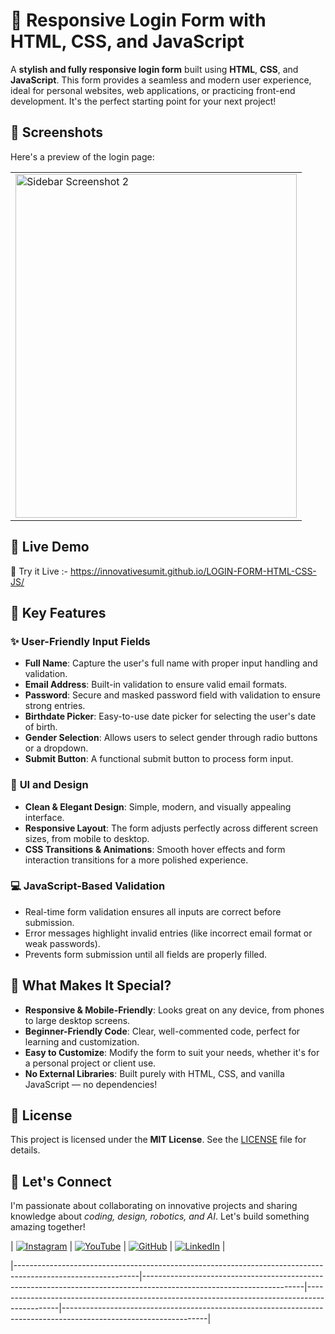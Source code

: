 # 🔐 Responsive Login Form with HTML, CSS, and JavaScript

A **stylish and fully responsive login form** built using **HTML**, **CSS**, and **JavaScript**. This form provides a seamless and modern user experience, ideal for personal websites, web applications, or practicing front-end development. It's the perfect starting point for your next project!

## 📸 Screenshots

Here's a preview of the login page:

<table>
  <tr>
    <td><img src="https://github.com/user-attachments/assets/c102a05d-6668-4c92-a786-d0c34fdc1c56" alt="Sidebar Screenshot 2" width="450" height="550" /></td>
  </tr>
</table>

## 🚀 Live Demo

🔗 Try it Live :- https://innovativesumit.github.io/LOGIN-FORM-HTML-CSS-JS/ 


## 🧩 Key Features

### ✨ **User-Friendly Input Fields**
- **Full Name**: Capture the user's full name with proper input handling and validation.
- **Email Address**: Built-in validation to ensure valid email formats.
- **Password**: Secure and masked password field with validation to ensure strong entries.
- **Birthdate Picker**: Easy-to-use date picker for selecting the user's date of birth.
- **Gender Selection**: Allows users to select gender through radio buttons or a dropdown.
- **Submit Button**: A functional submit button to process form input.

### 🎨 **UI and Design**
- **Clean & Elegant Design**: Simple, modern, and visually appealing interface.
- **Responsive Layout**: The form adjusts perfectly across different screen sizes, from mobile to desktop.
- **CSS Transitions & Animations**: Smooth hover effects and form interaction transitions for a more polished experience.

### 💻 **JavaScript-Based Validation**
- Real-time form validation ensures all inputs are correct before submission.
- Error messages highlight invalid entries (like incorrect email format or weak passwords).
- Prevents form submission until all fields are properly filled.

## 🎯 What Makes It Special?

- **Responsive & Mobile-Friendly**: Looks great on any device, from phones to large desktop screens.
- **Beginner-Friendly Code**: Clear, well-commented code, perfect for learning and customization.
- **Easy to Customize**: Modify the form to suit your needs, whether it's for a personal project or client use.
- **No External Libraries**: Built purely with HTML, CSS, and vanilla JavaScript — no dependencies!

## 📜 License

This project is licensed under the **MIT License**. See the [LICENSE](LICENSE) file for details.

## 🌟 Let's Connect



I'm passionate about collaborating on innovative projects and sharing knowledge about *coding, design, robotics, and AI*. Let's build something amazing together!  



| [![Instagram](https://img.icons8.com/fluency/48/instagram-new.png)](https://www.instagram.com/sumittech_360) | [![YouTube](https://img.icons8.com/fluency/48/youtube-play.png)](https://youtube.com/channel/UCiPxbNaC7dloVut6Jc5xHIQ) | [![GitHub](https://img.icons8.com/fluency/48/github.png)](https://github.com/InnovativeSumit) | [![LinkedIn](https://img.icons8.com/fluency/48/linkedin.png)](https://www.linkedin.com/in/sumit-pal-40511a339) |

|-------------------------------------------------------------------------------------------------------------|----------------------------------------------------------------------------------------------------------------------|----------------------------------------------------------------------------------------------|------------------------------------------------------------------------------------------------------------------|

